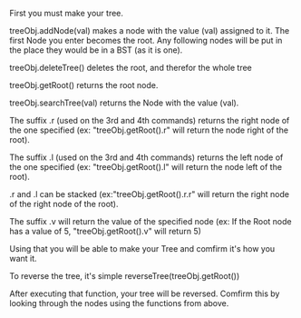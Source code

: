 First you must make your tree.


treeObj.addNode(val) makes a node with the value (val) assigned to it.
The first Node you enter becomes the root.
Any following nodes will be put in the place they would be in a BST (as it is one).


treeObj.deleteTree() deletes the root, and therefor the whole tree


treeObj.getRoot() returns the root node.


treeObj.searchTree(val) returns the Node with the value (val).


The suffix .r (used on the 3rd and 4th commands) returns the right node of the one specified (ex: "treeObj.getRoot().r" will return the node right of the root).

The suffix .l (used on the 3rd and 4th commands) returns the left node of the one specified (ex: "treeObj.getRoot().l" will return the node left of the root).

.r and .l can be stacked (ex:"treeObj.getRoot().r.r" will return the right node of the right node of the root).

The suffix .v will return the value of the specified node (ex: If the Root node has a value of 5, "treeObj.getRoot().v" will return 5)


Using that you will be able to make your Tree and comfirm it's how you want it.


To reverse the tree, it's simple reverseTree(treeObj.getRoot())

After executing that function, your tree will be reversed. Comfirm this by looking through the nodes using the functions from above.